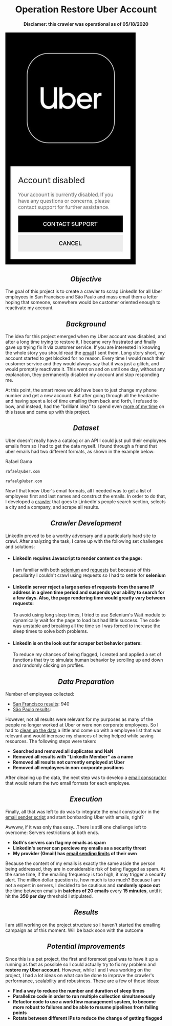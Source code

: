 <h1 style="text-align: center;"> <span><b>Operation Restore Uber Account</b></span></h1>
<h4 style="text-align: center;"> <span><b>Disclamer: this crawler was operational as of 05/18/2020</b></span></h4>




![](/images/uber_disabled.jpeg)


<h2 style="text-align: center;"> <span><i>Objective</i></span></h2>

The goal of this project is to create a crawler to scrap LinkedIn for all Uber employees in San Francisco and São Paulo and mass email them a letter hoping that someone, somewhere would be customer oriented enough to reactivate my account. 



<h2 style="text-align: center;"> <span><i>Background</i></span></h2>

The idea for this project emerged when my Uber account was disabled, and after a long time trying to restore it, I became very frustrated and finally gave up trying fix it via customer service. If you are interested in knowing the whole story you should read the [email](uber.txt) I sent them. Long story short, my account started to get blocked for no reason. Every time I would reach their customer service and they would always say that it was just a glitch, and would promptly reactivate it. This went on and on until one day, without any explanation, they permanently disabled my account and stop responding me.

At this point, the smart move would have been to just change my phone number and get a new account. But after going through all the headache and having spent a lot of time emailing them back and forth, I refused to bow, and instead, had the "brilliant idea" to spend even <ins>more of my time</ins> on this issue and came up with this project. 



<h2 style="text-align: center;"> <span><i>Dataset</i></span></h2>

Uber doesn't really have a catalog or an API I could just pull their employees emails from so I had to get the data myself. I found through a friend that uber emails had two different formats, as shown in the example below:


Rafael Gama
```text
rafael@uber.com
```
```text
rafaelg@uber.com
```

Now I that knew Uber's email formats, all I needed was to get a list of employees first and last names and construct the emails. In order to do that, I developed a [crawler](crawler_linkedin.py) that goes to LinkedIn's people search section, selects a city and a company, and scrape all results.



<h2 style="text-align: center;"><span><i>Crawler Development</i></span></h2>

LinkedIn proved to be a worthy adversary and a particularly hard site to crawl. After analyzing the task, I came up with the following set challenges and solutions:

* #### LinkedIn requires Javascript to render content on the page:
    I am familiar with both [selenium](https://selenium-python.readthedocs.io/) and [requests](https://requests.readthedocs.io/en/master/) but because of this peculiarity I couldn't crawl using requests so I had to settle for **selenium**

* #### Linkedin server reject a large series of requests from the same IP address in a given time period and suspends your ability to search for a few days. Also, the page rendering time would greatly vary between requests:
    To avoid using long sleep times, I tried to use Selenium's Wait module to dynamically wait for the page to load but had little success. The code was unstable and breaking all the time so I was forced to increase the sleep times to solve both problems. 

* #### LinkedIn is on the look out for scraper bot behavior patters:
    To reduce my chances of being flagged, I created and applied a set of functions that try to simulate human behavior by scrolling up and down and randomly clicking on profiles.
    


<h2 style="text-align: center;"><span><i>Data Preparation</i></span></h2>

Number of employees collected:

* [San Francisco results](/data_collected/san_francisco.json): 940
* [São Paulo results](/data_collected/sao_paulo.json): 

However, not all results were relevant for my purposes as many of the people no longer worked at Uber or were non corporate employees. So I had to [clean up the data](data_wrangling.py) a little and come up with a employee list that was relevant and would increase my chances of being helped while saving resources. The following steps were taken:

* **Searched and removed all duplicates and NaN**
* **Removed all results with "LinkedIn Member" as a name**
* **Removed all results not currently employed at Uber**
* **Removed all employees in non-corporate positions**

After cleaning up the data, the next step was to develop a [email conscructor](email_factory.py) that would return the two email formats for each employee.



<h2 style="text-align: center;"><span><i>Execution</i></span></h2>

Finally, all that was left to do was to integrate the email constructor in the [email sender script](email_sender.py) and start bombarding Uber with emails, right?

Awwww, if it was only thas easy...There is still one challenge left to overcome: Servers restrictions at both ends.

* **Both's servers can flag my emails as spam**
* **Linkedin's server can percieve my emails as a security threat**
* **My provider (Gmail) has [email sending limits](https://support.google.com/a/answer/166852?hl=en) of their own**
    
Because the content of my emails is exactly the same aside the person being addressed, they are in considerable risk of being flagged as spam. At the same time, if the emailing frequency is too high, it may trigger a security alert. The million dollar question is, how much is too much? Because I am not a expert in servers, I decided to be cautious and **randomly space out** the time between emails in **batches of 20 emails** every **15 minutes**, until it hit the **350 per day** threshold I stipulated.


<h2 style="text-align: center;"><span><i>Results</i></span></h2>

I am still working on the project structure so I haven't started the emailing campaign as of this moment. Will be back soon with the outcome



<h2 style="text-align: center;"><span><i>Potential Improvements</i></span></h2>

Since this is a pet project, the first and foremost goal was to have it up a running as fast as possible so I could actually try to fix my problem and **restore my Uber account**. However, while I and I was working on the project, I had a lot ideas on what can be done to improve the crawler's performance, scalability and robustness. These are a few of those ideas:

* **Find a way to reduce the number and duration of sleep times**
* **Parallelize code in order to run multiple collection simultaneously**
* **Refactor code to use a workflow management system, to become more robust to failures and be able to resume pipelines from failing points**
* **Rotate between different IPs to reduce the change of getting flagged**